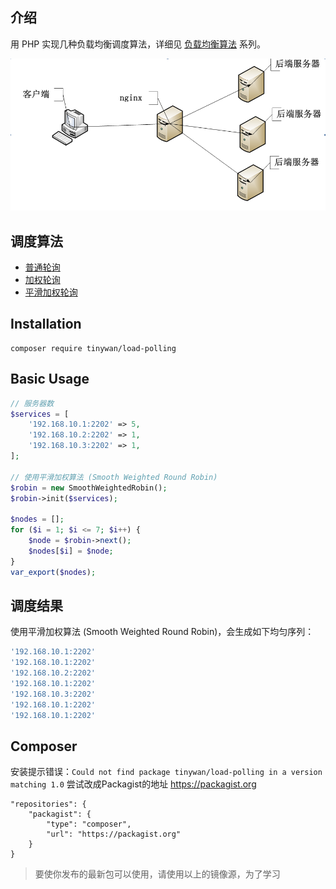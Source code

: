 ## 介绍

用 PHP 实现几种负载均衡调度算法，详细见 [负载均衡算法](https://www.fanhaobai.com/2018/11/load-balance-round-robin.html) 系列。

![预览图](images/nginx.png)
## 调度算法

* [普通轮询](https://github.com/fan-haobai/load-balance/blob/master/Robin/Robin.php)
* [加权轮询](https://github.com/fan-haobai/load-balance/blob/master/Robin/WeightedRobin.php)
* [平滑加权轮询](https://github.com/fan-haobai/load-balance/blob/master/Robin/SmoothWeightedRobin.php)

## Installation  

```composer log
composer require tinywan/load-polling 
```
## Basic Usage  

```PHP
// 服务器数
$services = [
    '192.168.10.1:2202' => 5,
    '192.168.10.2:2202' => 1,
    '192.168.10.3:2202' => 1,
];

// 使用平滑加权算法 (Smooth Weighted Round Robin)
$robin = new SmoothWeightedRobin();
$robin->init($services);

$nodes = [];
for ($i = 1; $i <= 7; $i++) {
    $node = $robin->next();
    $nodes[$i] = $node;
}
var_export($nodes);
```

## 调度结果

使用平滑加权算法 (Smooth Weighted Round Robin)，会生成如下均匀序列：

```Bash
'192.168.10.1:2202'
'192.168.10.1:2202'
'192.168.10.2:2202'
'192.168.10.1:2202'
'192.168.10.3:2202'
'192.168.10.1:2202'
'192.168.10.1:2202'
```

## Composer

安装提示错误：`Could not find package tinywan/load-polling in a version matching 1.0`
尝试改成Packagist的地址 https://packagist.org
```composer log
"repositories": {
    "packagist": {
        "type": "composer",
        "url": "https://packagist.org"
    }
}
```
> 要使你发布的最新包可以使用，请使用以上的镜像源，为了学习